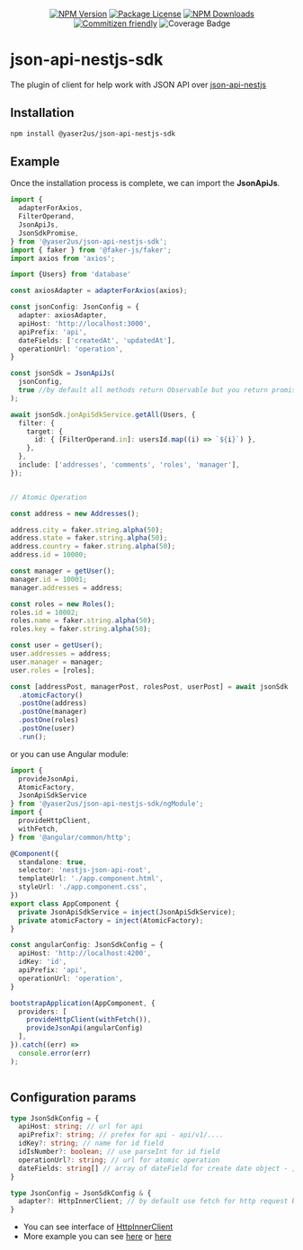 <p align='center'>
  <a href="https://www.npmjs.com/package/json-api-nestjs-sdk" target="_blank"><img src="https://img.shields.io/npm/v/json-api-nestjs-sdk.svg" alt="NPM Version" /></a>
  <a href="https://www.npmjs.com/package/json-api-nestjs-sdk" target="_blank"><img src="https://img.shields.io/npm/l/json-api-nestjs-sdk.svg" alt="Package License" /></a>
  <a href="https://www.npmjs.com/package/json-api-nestjs-sdk" target="_blank"><img src="https://img.shields.io/npm/dm/json-api-nestjs-sdk.svg" alt="NPM Downloads" /></a>
  <a href="http://commitizen.github.io/cz-cli/" target="_blank"><img src="https://img.shields.io/badge/commitizen-friendly-brightgreen.svg" alt="Commitizen friendly" /></a>
  <img src="https://img.shields.io/endpoint?url=https://gist.githubusercontent.com/klerick/02a4c98cf7008fea2af70dc2d50f4cb7/raw/json-api-nestjs-sdk.json" alt="Coverage Badge" />
</p>

# json-api-nestjs-sdk

The plugin of client for help work with JSON API over [json-api-nestjs](https://www.npmjs.com/package/json-api-nestjs)


## Installation

```bash $ 
npm install @yaser2us/json-api-nestjs-sdk 
```

## Example

Once the installation process is complete, we can import the **JsonApiJs**.

```typescript  
import {
  adapterForAxios,
  FilterOperand,
  JsonApiJs,
  JsonSdkPromise,
} from '@yaser2us/json-api-nestjs-sdk';
import { faker } from '@faker-js/faker';
import axios from 'axios';

import {Users} from 'database'

const axiosAdapter = adapterForAxios(axios);

const jsonConfig: JsonConfig = {
  adapter: axiosAdapter,
  apiHost: 'http://localhost:3000',
  apiPrefix: 'api',
  dateFields: ['createdAt', 'updatedAt'],
  operationUrl: 'operation',
}

const jsonSdk = JsonApiJs(
  jsonConfig,
  true //by default all methods return Observable but you return promise
);

await jsonSdk.jonApiSdkService.getAll(Users, {
  filter: {
    target: {
      id: { [FilterOperand.in]: usersId.map((i) => `${i}`) },
    },
  },
  include: ['addresses', 'comments', 'roles', 'manager'],
});


// Atomic Operation

const address = new Addresses();

address.city = faker.string.alpha(50);
address.state = faker.string.alpha(50);
address.country = faker.string.alpha(50);
address.id = 10000;

const manager = getUser();
manager.id = 10001;
manager.addresses = address;

const roles = new Roles();
roles.id = 10002;
roles.name = faker.string.alpha(50);
roles.key = faker.string.alpha(50);

const user = getUser();
user.addresses = address;
user.manager = manager;
user.roles = [roles];

const [addressPost, managerPost, rolesPost, userPost] = await jsonSdk
  .atomicFactory()
  .postOne(address)
  .postOne(manager)
  .postOne(roles)
  .postOne(user)
  .run();


```
or you can use Angular module:
```typescript
import { 
  provideJsonApi, 
  AtomicFactory, 
  JsonApiSdkService 
} from '@yaser2us/json-api-nestjs-sdk/ngModule';
import {
  provideHttpClient,
  withFetch,
} from '@angular/common/http';

@Component({
  standalone: true,
  selector: 'nestjs-json-api-root',
  templateUrl: './app.component.html',
  styleUrl: './app.component.css',
})
export class AppComponent {
  private JsonApiSdkService = inject(JsonApiSdkService);
  private atomicFactory = inject(AtomicFactory);
}

const angularConfig: JsonSdkConfig = {
  apiHost: 'http://localhost:4200',
  idKey: 'id',
  apiPrefix: 'api',
  operationUrl: 'operation',
}

bootstrapApplication(AppComponent, {
  providers: [
    provideHttpClient(withFetch()),
    provideJsonApi(angularConfig)
  ],
}).catch((err) =>
  console.error(err)
);



```

## Configuration params

```typescript  
type JsonSdkConfig = {
  apiHost: string; // url for api
  apiPrefix?: string; // prefex for api - api/v1/....
  idKey?: string; // name for id field
  idIsNumber?: boolean; // use parseInt for id field
  operationUrl?: string; // url for atomic operation
  dateFields: string[] // array of dateField for create date object - ;
}  

type JsonConfig = JsonSdkConfig & {
  adapter?: HttpInnerClient; // by default use fetch for http request but you can change it
}
```
* You can see interface of [HttpInnerClient](https://github.com/klerick/nestjs-json-api/blob/master/libs/json-api/json-api-nestjs-sdk/src/lib/types/http-inner-client.ts)
* More example you can see [here](https://github.com/klerick/nestjs-json-api/blob/master/apps/json-api-server-e2e/src/json-api/json-api-sdk) or [here](https://github.com/klerick/nestjs-json-api/blob/master/apps/json-api-front/src/app/app.component.ts)
